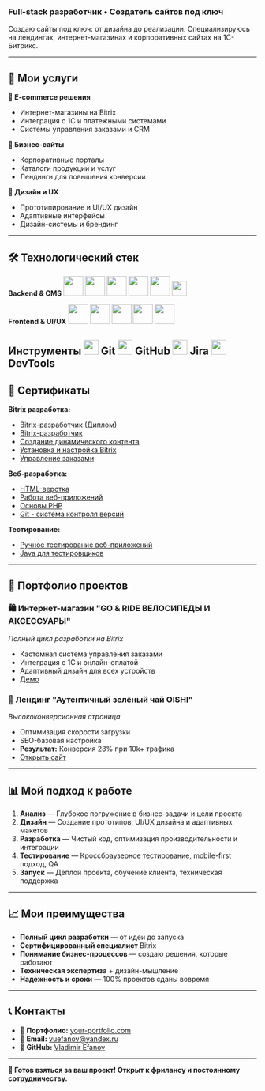 ### Full-stack разработчик • Создатель сайтов под ключ

Создаю сайты под ключ: от дизайна до реализации. Специализируюсь на лендингах, интернет-магазинах и корпоративных сайтах на 1С-Битрикс.

---

## 🚀 Мои услуги

**🛒 E-commerce решения**
- Интернет-магазины на Bitrix
- Интеграция с 1С и платежными системами
- Системы управления заказами и CRM

**🏢 Бизнес-сайты**
- Корпоративные порталы
- Каталоги продукции и услуг
- Лендинги для повышения конверсии

**🎨 Дизайн и UX**
- Прототипирование и UI/UX дизайн
- Адаптивные интерфейсы
- Дизайн-системы и брендинг

---

## 🛠️ Технологический стек

**Backend & CMS**
<img src="https://cdn.jsdelivr.net/gh/devicons/devicon/icons/bitrix/bitrix-original.svg" width="40" height="40" />
<img src="https://cdn.jsdelivr.net/gh/devicons/devicon/icons/php/php-original.svg" width="40" height="40" />
<img src="https://cdn.jsdelivr.net/gh/devicons/devicon/icons/mysql/mysql-original.svg" width="40" height="40" />
<img src="https://cdn.jsdelivr.net/gh/devicons/devicon/icons/postgresql/postgresql-original.svg" width="40" height="40" />
<img src="https://cdn.jsdelivr.net/gh/devicons/devicon/icons/wordpress/wordpress-original.svg" width="40" height="40" />
<img src="https://cdn.jsdelivr.net/gh/devicons/devicon/icons/opencart/opencart-original.svg" width="30" height="30" />

**Frontend & UI/UX**
<img src="https://cdn.jsdelivr.net/gh/devicons/devicon/icons/html5/html5-original.svg" width="40" height="40" />
<img src="https://cdn.jsdelivr.net/gh/devicons/devicon/icons/css3/css3-original.svg" width="40" height="40" />
<img src="https://cdn.jsdelivr.net/gh/devicons/devicon/icons/javascript/javascript-original.svg" width="40" height="40" />
<img src="https://cdn.jsdelivr.net/gh/devicons/devicon/icons/jquery/jquery-original.svg" width="40" height="40" />
<img src="https://cdn.jsdelivr.net/gh/devicons/devicon/icons/photoshop/photoshop-plain.svg" width="40" height="40" />

**Инструменты**
<img src="https://cdn.jsdelivr.net/gh/devicons/devicon/icons/git/git-original.svg" width="30" height="30" /> Git
<img src="https://cdn.jsdelivr.net/gh/devicons/devicon/icons/github/github-original.svg" width="30" height="30" /> GitHub
<img src="https://cdn.jsdelivr.net/gh/devicons/devicon/icons/jira/jira-original.svg" width="30" height="30" /> Jira
<img src="https://cdn.jsdelivr.net/gh/devicons/devicon/icons/chrome/chrome-original.svg" width="30" height="30" /> DevTools
---

## 📜 Сертификаты

**Bitrix разработка:**
- [Bitrix-разработчик (Диплом)](./certificates/bitrix-developer-diploma.pdf)
- [Bitrix-разработчик](./certificates/bitrix-developer.pdf)
- [Создание динамического контента](./certificates/bitrix-dynamic-content.pdf)
- [Установка и настройка Bitrix](./certificates/bitrix-installation.pdf)
- [Управление заказами](./certificates/bitrix-order-system.pdf)

**Веб-разработка:**
- [HTML-верстка](./certificates/html-layout.pdf)
- [Работа веб-приложений](./certificates/web-applications-work.pdf)
- [Основы PHP](./certificates/PHP.pdf)
- [Git - система контроля версий](./certificates/git-version-control.pdf)

**Тестирование:**
- [Ручное тестирование веб-приложений](./certificates/manual-testing.pdf)
- [Java для тестировщиков](./certificates/java-testing.pdf)

---
## 💼 Портфолио проектов

### 🛍️ Интернет-магазин "GO & RIDE ВЕЛОСИПЕДЫ И АКСЕССУАРЫ"
*Полный цикл разработки на Bitrix*
- Кастомная система управления заказами
- Интеграция с 1С и онлайн-оплатой
- Адаптивный дизайн для всех устройств
- [Демо](https://u179268.test-handyhost.ru/)

### 🎯 Лендинг "Аутентичный зелёный чай OISHI"
*Высококонверсионная страница*
- Оптимизация скорости загрузки
- SEO-базовая настройка
- **Результат:** Конверсия 23% при 10k+ трафика
- [Открыть сайт](https://opt.oishigroup.ru/)

---

## 📊 Мой подход к работе

1. **Анализ** — Глубокое погружение в бизнес-задачи и цели проекта
2. **Дизайн** — Создание прототипов, UI/UX дизайна и адаптивных макетов
3. **Разработка** — Чистый код, оптимизация производительности и интеграции
4. **Тестирование** — Кроссбраузерное тестирование, mobile-first подход, QA
5. **Запуск** — Деплой проекта, обучение клиента, техническая поддержка

---

## 📈 Мои преимущества

- **Полный цикл разработки** — от идеи до запуска
- **Сертифицированный специалист** Bitrix
- **Понимание бизнес-процессов** — создаю решения, которые работают
- **Техническая экспертиза** + дизайн-мышление
- **Надежность и сроки** — 100% проектов сданы вовремя

---

## 📞 Контакты

- 💼 **Портфолио:** [your-portfolio.com]()
- 📧 **Email:** vuefanov@yandex.ru
- 🔗 **GitHub:** [Vladimir Efanov](https://github.com/VladimirEfanov)

---

**🚀 Готов взяться за ваш проект! Открыт к фрилансу и постоянному сотрудничеству.**
